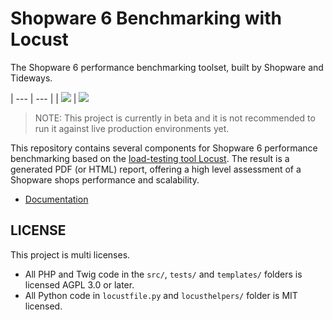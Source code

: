 # Shopware 6 Benchmarking with Locust

The Shopware 6 performance benchmarking toolset, built by Shopware and Tideways.

| --- | --- |
| ![](https://raw.githubusercontent.com/tideways/shopware6-benchmarking/master/templates/shopware_logo_blue.svg) | ![](https://github.com/tideways/shopware6-benchmarking/blob/master/templates/tideways.png)

> NOTE: This project is currently in beta and it is not recommended to run it
> against live production environments yet.

This repository contains several components for Shopware 6 performance
benchmarking based on the [load-testing tool Locust](https://locust.io). The
result is a generated PDF (or HTML) report, offering a high level assessment of
a Shopware shops performance and scalability.

- [Documentation](https://github.com/tideways/shopware6-benchmarking/wiki)

## LICENSE

This project is multi licenses.

- All PHP and Twig code in the `src/`, `tests/` and `templates/` folders is licensed AGPL 3.0 or later.
- All Python code in `locustfile.py` and `locusthelpers/` folder is MIT licensed.
